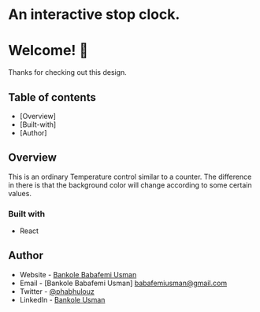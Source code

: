 # An interactive stop clock.

# Welcome! 👋

Thanks for checking out this design.
 

## Table of contents

- [Overview]
- [Built-with]
- [Author]



## Overview

This is an ordinary Temperature  control similar to a counter. The difference in there is that the background color will change according to some certain values.


### Built with

- React


## Author

- Website - [Bankole Babafemi Usman](https://github.com/Babafemibank)
- Email - [Bankole Babafemi Usman] babafemiusman@gmail.com
- Twitter - [@phabhulouz](https://www.twitter.com/phabhulouz)
- LinkedIn - [Bankole Usman](https://www.linkedin.com/in/bankole-usman-099081268)

